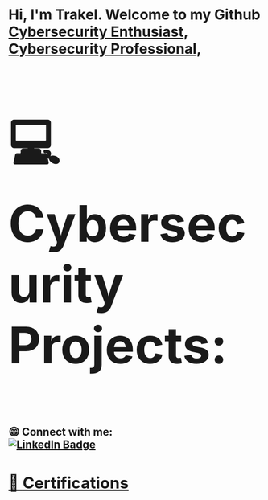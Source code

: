 <h1>Hi, I'm Trakel. Welcome to my Github <br/><a href="https://github.com/TrakelW">Cybersecurity Enthusiast</a>, <a href="inputlinkedin url">Cybersecurity Professional</a>, 

<h2><p style="font-size:100px">&#128187; Cybersecurity Projects:</h2>

<h2>&#128513; Connect with me:


<div id="badges">
  <a href="(https://www.linkedin.com/in/trakel-ward-jr)">
    <img src="https://img.shields.io/badge/LinkedIn-blue?style=for-the-badge&logo=linkedin&logoColor=white" alt="LinkedIn Badge"/> <h2>

    
<h2>&#127881; <a href="https://github.com/TrakelW/Certifications">Certifications</a>


